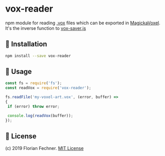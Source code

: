 # vox-reader
npm module for reading [.vox](https://github.com/ephtracy/voxel-model/blob/master/MagicaVoxel-file-format-vox.txt) files which can be exported in [MagickaVoxel](https://ephtracy.github.io/). It's the inverse function to [vox-saver.js](https://github.com/FlorianFe/vox-saver.js)

## 💾 Installation

 ```bash
npm install --save vox-reader
```

## 🚀 Usage

 ```js
const fs = require('fs');
const readVox = require('vox-reader');

fs.readFile('my-voxel-art.vox', (error, buffer) =>
{
  if (error) throw error;

  console.log(readVox(buffer));
});
```

## 📖 License

(c) 2019 Florian Fechner. [MIT License](https://github.com/FlorianFe/vox-reader.js/blob/master/LICENSE)
